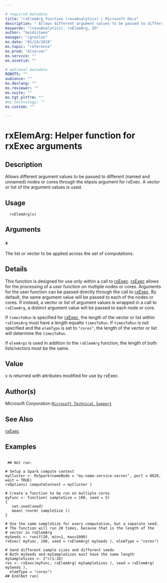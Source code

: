 ```yaml
--- 

# required metadata 
title: "rxElemArg function (revoAnalytics) | Microsoft Docs" 
description: " Allows different argument values to be passed to different (named and unnamed) nodes or cores through the elipsis argument for rxExec. A vector or list of the argument values is used. " 
keywords: "(revoAnalytics), rxElemArg, IO" 
author: "heidisteen" 
manager: "cgronlun" 
ms.date: "01/24/2018" 
ms.topic: "reference" 
ms.prod: "mlserver" 
ms.service: "" 
ms.assetid: "" 

# optional metadata 
ROBOTS: "" 
audience: "" 
ms.devlang: "" 
ms.reviewer: "" 
ms.suite: "" 
ms.tgt_pltfrm: "" 
#ms.technology: "" 
ms.custom: "" 

--- 
```



 # rxElemArg:  Helper function for rxExec arguments  
 ## Description

Allows different argument values to be passed to different (named and unnamed) nodes or cores through
the elipsis argument for rxExec. A vector or list of the argument values is used.



 ## Usage

```   
  rxElemArg(x)

```


 ## Arguments



 ### `x`
 The list or vector to be applied across the set of computations. 




 ## Details

This function is designed for use only within a call to [rxExec](rxExec.md).  [rxExec](rxExec.md)
allows for the processing of a user function on multiple nodes or cores.  Arguments
for the user function can be passed directly through the call to [rxExec](rxExec.md).  By default,
the same argument value will be passed to each of the nodes or cores.  If instead, 
a vector or list of argument values is wrapped in a call to `rxElemArg`, 
a distinct argument value will be passed to each node or core.  

If `timesToRun` is specified for [rxExec](rxExec.md), the length of the vector or 
list within `rxElemsArg` must have a length equalto `timesToRun`. If `timesToRun` 
is not specified and the `elemType` is set to `"cores"`, the length of the vector 
or list will determine the `timesToRun`. 

If `elemArgs` is used in addition to the `rxElemArg` function, the length of both
lists/vectors must be the same.


 ## Value

x is returned with attributes modified for use by rxExec.

 ## Author(s)
 Microsoft Corporation [`Microsoft Technical Support`](https://go.microsoft.com/fwlink/?LinkID=698556&clcid=0x409)


 ## See Also

[rxExec](rxExec.md)


 ## Examples

 ```

  ## Not run:

# Setup a Spark compute context
myCluster <- RxSpark(nameNode = "my-name-service-server", port = 8020, wait = TRUE)
rxOptions( computeContext = myCluster )

# Create a function to be run on multiple cores
myFunc <- function( sampleSize = 100, seed = 5)
{
    set.seed(seed)
    mean( rnorm( sampleSize ))
}   

# Use the same sampleSize for every computation, but a separate seed.
# The function will run 20 times, because that is the length of the
# vector in rxElemArg
mySeeds <- runif(20, min=1, max=1000)
rxExec( myFunc, 100, seed = rxElemArg( mySeeds ), elemType = "cores")

# Send different sample sizes and different seeds
# Both mySeeds and mySampleSizes must have the same length
mySampleSizes <- 2^c(1:20)
res <- rxExec(myFunc, rxElemArg( mySampleSizes ), seed = rxElemArg( mySeeds ),
   elemType = "cores")
 ## End(Not run) 
```


